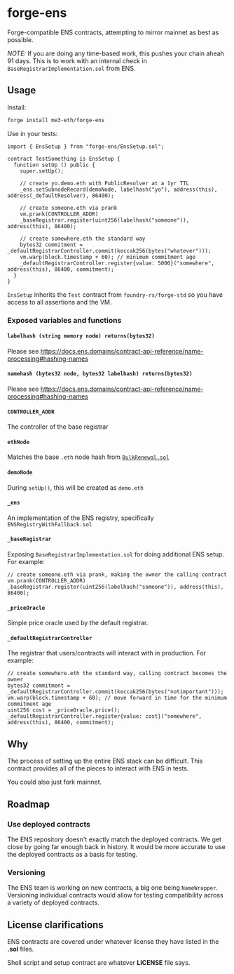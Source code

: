 # forge-ens

Forge-compatible ENS contracts, attempting to mirror mainnet as best as possible.

_NOTE:_ If you are doing any time-based work, this pushes your chain aheah 91 days. This is to work with an internal check in `BaseRegistrarImplementation.sol` from ENS.

## Usage

Install:

```sh
forge install me3-eth/forge-ens
```

Use in your tests:

```solidity
import { EnsSetup } from "forge-ens/EnsSetup.sol";

contract TestSomething is EnsSetup {
  function setUp () public {
    super.setUp();

    // create yo.demo.eth with PublicResolver at a 1yr TTL
    _ens.setSubnodeRecord(demoNode, labelhash("yo"), address(this), address(_defaultResolver), 86400);

    // create someone.eth via prank
    vm.prank(CONTROLLER_ADDR)
    _baseRegistrar.register(uint256(labelhash("someone")), address(this), 86400);

    // create somewhere.eth the standard way
    bytes32 commitment = _defaultRegistrarController.commit(keccak256(bytes("whatever")));
    vm.warp(block.timestamp + 60); // minimum commitment age
    _defaultRegistrarController.register{value: 5000}("somewhere", address(this), 86400, commitment);
  }
}
```

`EnsSetup` inherits the `Test` contract from `foundry-rs/forge-std` so you have access to all assertions and the VM.

### Exposed variables and functions

#### `labelhash (string memory node) returns(bytes32)`

Please see <https://docs.ens.domains/contract-api-reference/name-processing#hashing-names>

#### `namehash (bytes32 node, bytes32 labelhash) returns(bytes32)`

Please see <https://docs.ens.domains/contract-api-reference/name-processing#hashing-names>

#### `CONTROLLER_ADDR`

The controller of the base registrar

#### `ethNode`

Matches the base `.eth` node hash from [`BulkRenewal.sol`](https://github.com/ensdomains/ethregistrar/blob/eb81e93861871122044dace61ca5a99b47257520/contracts/BulkRenewal.sol#L9)

#### `demoNode`

During `setUp()`, this will be created as `demo.eth`

#### `_ens`

An implementation of the ENS registry, specifically `ENSRegistryWithFallback.sol`

#### `_baseRegistrar`

Exposing `BaseRegistrarImplementation.sol` for doing additional ENS setup. For example:

```solidity
// create someone.eth via prank, making the owner the calling contract
vm.prank(CONTROLLER_ADDR)
_baseRegistrar.register(uint256(labelhash("someone")), address(this), 86400);
```

#### `_priceOracle`

Simple price oracle used by the default registrar.

#### `_defaultRegistrarController`

The registrar that users/contracts will interact with in production. For example:

```solidity
// create somewhere.eth the standard way, calling contract becomes the owner
bytes32 commitment = _defaultRegistrarController.commit(keccak256(bytes("notimportant")));
vm.warp(block.timestamp + 60); // move forward in time for the minimum commitment age
uint256 cost = _priceOracle.price();
_defaultRegistrarController.register{value: cost}("somewhere", address(this), 86400, commitment);
```

## Why

The process of setting up the entire ENS stack can be difficult. This contract
provides all of the pieces to interact with ENS in tests.

You could also just fork mainnet.

## Roadmap

### Use deployed contracts

The ENS repository doesn't exactly match the deployed contracts. We get close by
going far enough back in history. It would be more accurate to use the deployed
contracts as a basis for testing.

### Versioning

The ENS team is working on new contracts, a big one being `NameWrapper`.
Versioning individual contracts would allow for testing compatibility across a
variety of deployed contracts.

## License clarifications

ENS contracts are covered under whatever license they have listed in the **.sol** files.

Shell script and setup contract are whatever **LICENSE** file says.
